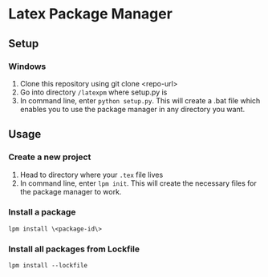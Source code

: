 # Latex Package Manager
## Setup
### Windows
1. Clone this repository using git clone \<repo-url\>
2. Go into directory `/latexpm` where setup.py is
3. In command line, enter `python setup.py`. This will create a .bat file which enables you to use the package manager in any directory you want.

## Usage
### Create a new project
1. Head to directory where your `.tex` file lives
2. In command line, enter `lpm init`. This will create the necessary files for the package manager to work.

### Install a package
`lpm install \<package-id\>`

### Install all packages from Lockfile
`lpm install --lockfile`

